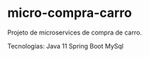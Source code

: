 # micro-compra-carro
Projeto de microservices de compra de carro.

Tecnologias:
Java 11
Spring Boot
MySql
